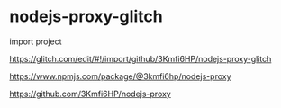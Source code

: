 # nodejs-proxy-glitch

import project

https://glitch.com/edit/#!/import/github/3Kmfi6HP/nodejs-proxy-glitch


https://www.npmjs.com/package/@3kmfi6hp/nodejs-proxy


https://github.com/3Kmfi6HP/nodejs-proxy
